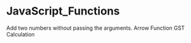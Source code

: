 # JavaScript_Functions
Add two numbers without passing the arguments.
Arrow Function
GST Calculation
